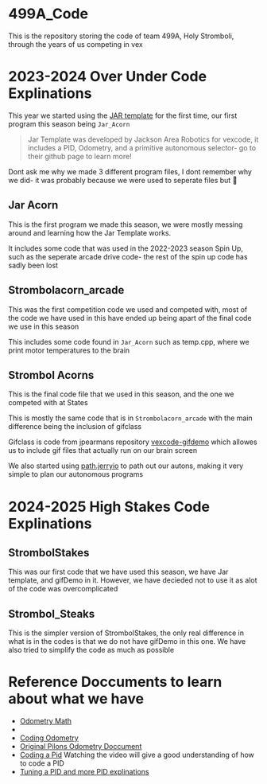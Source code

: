 # 499A_Code
This is the repository storing the code of team 499A, Holy Stromboli, through the years of us competing in vex

# 2023-2024 Over Under Code Explinations
This year we started using the [JAR template](https://github.com/JacksonAreaRobotics/JAR-Template) for the first time, our first program this season being `Jar_Acorn`
> Jar Template was developed by Jackson Area Robotics for vexcode, it includes a PID, Odometry, and a primitive autonomous selector- go to their github page to learn more!<br>

Dont ask me why we made 3 different program files, I dont remember why we did- it was probably because we were used to seperate files but 🤷
## Jar Acorn

This is the first program we made this season, we were mostly messing around and learning how the Jar Template works.

It includes some code that was used in the 2022-2023 season Spin Up, such as the seperate arcade drive code- the rest of the spin up code has sadly been lost

## Strombolacorn_arcade
This was the first competition code we used and competed with, most of the code we have used in this have ended up being apart of the final code we use in this season

This includes some code found in `Jar_Acorn` such as temp.cpp, where we print motor temperatures to the brain

## Strombol Acorns

This is the final code file that we used in this season, and the one we competed with at States

This is mostly the same code that is in `Strombolacorn_arcade` with the main difference being the inclusion of gifclass

Gifclass is code from  jpearmans repository [vexcode-gifdemo](https://github.com/jpearman/vexcode-gifdemo) which allowes us to include gif files that actually run on our brain screen

We also started using [path.jerryio](https://path.jerryio.com) to path out our autons, making it very simple to plan our autonomous programs

# 2024-2025 High Stakes Code Explinations

## StrombolStakes
This was our first code that we have used this season, we have Jar template, and gifDemo in it. However, we have decieded not to use it as alot of the code was overcomplicated

## Strombol_Steaks
This is the simpler version of StrombolStakes, the only real difference in what is in the codes is that we do not have gifDemo in this one. We have also tried to simplify the code as much as possible

# Reference Doccuments to learn about what we have
- [Odometry Math](https://wiki.purduesigbots.com/software/odometry)
-   
- [Coding Odometry](https://gist.github.com/Tropix126/7fbf7d1b3ede557b76f3656db8af3fd3)
- [Original Pilons Odometry Doccument](http://thepilons.ca/wp-content/uploads/2018/10/Tracking.pdf)
- [Coding a Pid](https://www.vexforum.com/t/vexcode-pid-tutorial/73706)      Watching the video will give a good understanding of how to code a PID
- [Tuning a PID and more PID explinations](https://wiki.purduesigbots.com/software/control-algorithms/pid-controller)
